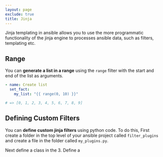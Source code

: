 ```yaml
---
layout: page
exclude: true
title: Jinja
---
```


Jinja templating in ansible allows you to use the more programmatic functionality of the jinja engine to processes ansible data, such as filters, templating etc.

## Range

You can **generate a list in a range** using the `range` filter with the start and end of the list as arguments.
```yaml
- name: Create list
  set_fact:
    my_list: "{{ range(0, 10) }}"

# => [0, 1, 2, 3, 4, 5, 6, 7, 8, 9]
```

## Defining Custom Filters

You can **define custom jinja filters** using python code. To do this, First create a folder in the top level of your ansible project called `filter_plugins` and create a file in the folder called `my_plugins.py`.

Next define a class in the 
3. Define a
<!--stackedit_data:
eyJoaXN0b3J5IjpbODExNzk4OTIsMTE1MjMwNzk2NCwxNTgzNT
QwNTE4LC0xODU1MDIyMjQ3XX0=
-->